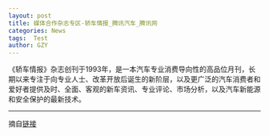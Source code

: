 ```yaml
---
layout: post
title: 媒体合作杂志专区-轿车情报_腾讯汽车_腾讯网
categories: News
tags:  Test
author: GZY
---
```


《轿车情报》杂志创刊于1993年，是一本汽车专业消费导向性的高品位月刊，长期以来专注于向专业人士、改革开放后诞生的新阶层，以及更广泛的汽车消费者和爱好者提供及时、全面、客观的新车资讯、专业评论、市场分析，以及汽车新能源和安全保护的最新技术。

*****

摘自[链接](http://auto.qq.com/zt2010/maga_qingbao/index.htm)